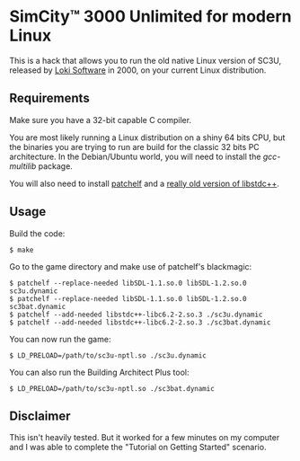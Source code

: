 # SimCity™ 3000 Unlimited for modern Linux

This is a hack that allows you to run the old native Linux version of SC3U, released by [Loki Software](https://en.wikipedia.org/wiki/Loki_Entertainment) in 2000, on your current Linux distribution.

## Requirements

Make sure you have a 32-bit capable C compiler.

You are most likely running a Linux distribution on a shiny 64 bits CPU, but the binaries you are trying to run are build for the classic 32 bits PC architecture. In the Debian/Ubuntu world, you will need to install the *gcc-multilib* package.

You will also need to install [patchelf](https://github.com/NixOS/patchelf) and a [really old version of libstdc++](https://snapshot.debian.org/archive/debian/20060714T000000Z/pool/main/g/gcc-2.95/libstdc%2B%2B2.10-glibc2.2_2.95.4-27_i386.deb).

## Usage

Build the code:

    $ make

Go to the game directory and make use of patchelf's blackmagic:

    $ patchelf --replace-needed libSDL-1.1.so.0 libSDL-1.2.so.0 sc3u.dynamic
    $ patchelf --replace-needed libSDL-1.1.so.0 libSDL-1.2.so.0 sc3bat.dynamic
    $ patchelf --add-needed libstdc++-libc6.2-2.so.3 ./sc3u.dynamic
    $ patchelf --add-needed libstdc++-libc6.2-2.so.3 ./sc3bat.dynamic

You can now run the game:

    $ LD_PRELOAD=/path/to/sc3u-nptl.so ./sc3u.dynamic

You can also run the Building Architect Plus tool: 

    $ LD_PRELOAD=/path/to/sc3u-nptl.so ./sc3bat.dynamic

## Disclaimer

This isn't heavily tested. But it worked for a few minutes on my computer and I was able to complete the "Tutorial on Getting Started" scenario.
